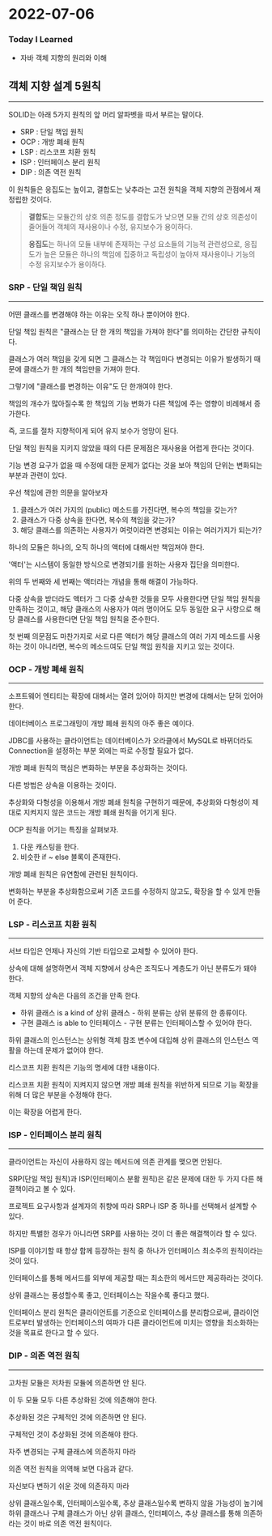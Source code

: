 # 2022-07-06

### Today I Learned

- 자바 객체 지향의 원리와 이해



## 객체 지향 설계 5원칙

---

SOLID는 아래 5가지 원칙의 앞 머리 알파벳을 따서 부르는 말이다.

- SRP : 단일 책임 원칙
- OCP : 개방 폐쇄 원칙
- LSP : 리스코프 치환 원칙
- ISP : 인터페이스 분리 원칙
- DIP : 의존 역전 원칙



이 원칙들은 응집도는 높이고, 결합도는 낮추라는 고전 원칙을 객체 지향의 관점에서 재정립한 것이다.



> **결합도**는 모듈간의 상호 의존 정도를 결합도가 낮으면 모듈 간의 상호 의존성이 줄어들어 객체의 재사용이나 수정, 유지보수가 용이하다.
>
> **응집도**는 하나의 모듈 내부에 존재하는 구성 요소들의 기능적 관련성으로, 응집도가 높은 모듈은 하나의 책임에 집중하고 독립성이 높아져 재사용이나 기능의 수정 유지보수가 용이하다.



### SRP - 단일 책임 원칙

---

어떤 클래스를 변경해야 하는 이유는 오직 하나 뿐이어야 한다.



단일 책임 원칙은 "클래스는 단 한 개의 책임을 가져야 한다"를 의미하는 간단한 규칙이다.

클래스가 여러 책임을 갖게 되면 그 클래스는 각 책임마다 변경되는 이유가 발생하기 때문에 클래스가 한 개의 책임만을 가져야 한다.

그렇기에 "클래스를 변경하는 이유"도 단 한개여야 한다.



책임의 개수가 많아질수록 한 책임의 기능 변화가 다른 책임에 주는 영향이 비례해서 증가한다.

즉, 코드를 절차 지향적이게 되어 유지 보수가 엉망이 된다.

단일 책임 원칙을 지키지 않았을 때의 다른 문제점은 재사용을 어렵게 한다는 것이다.



기능 변경 요구가 없을 때 수정에 대한 문제가 없다는 것을 보아 책임의 단위는 변화되는 부분과 관련이 있다.



우선 책임에 관한 의문을 알아보자

1. 클래스가 여러 가지의 (public) 메소드를 가진다면, 복수의 책임을 갖는가?
2. 클래스가 다중 상속을 한다면, 복수의 책임을 갖는가?
3. 해당 클래스를 의존하는 사용자가 여럿이라면 변경되는 이유는 여러가지가 되는가?



하나의 모듈은 하나의, 오직 하나의 액터에 대해서만 책임져야 한다.

'액터'는 시스템이 동일한 방식으로 변경되기를 원하는 사용자 집단을 의미한다.



위의 두 번째와 세 번째는 액터라는 개념을 통해 해결이 가능하다.

다중 상속을 받더라도 액터가 그 다중 상속한 것들을 모두 사용한다면 단일 책임 원칙을 만족하는 것이고, 해당 클래스의 사용자가 여러 명이어도 모두 동일한 요구 사항으로 해당 클래스를 사용한다면 단일 책임 원칙을 준수한다.



첫 번째 의문점도 마찬가지로 서로 다른 액터가 해당 클래스의 여러 가지 메소드를 사용하는 것이 아니라면, 복수의 메소드여도 단일 책임 원칙을 지키고 있는 것이다.



### OCP - 개방 폐쇄 원칙

---

소프트웨어 엔티티는 확장에 대해서는 열려 있어야 하지만 변경에 대해서는 닫혀 있어야 한다.



데이터베이스 프로그래밍이 개방 폐쇄 원칙의 아주 좋은 예이다.

JDBC를 사용하는 클라이언트는 데이터베이스가 오라클에서 MySQL로 바뀌더라도 Connection을 설정하는 부분 외에는 따로 수정할 필요가 없다.



개방 폐쇄 원칙의 핵심은 변화하는 부분을 추상화하는 것이다.

다른 방법은 상속을 이용하는 것이다.



추상화와 다형성을 이용해서 개방 폐쇄 원칙을 구현하기 때문에, 추상화와 다형성이 제대로 지켜지지 않은 코드는 개방 폐쇄 원칙을 어기게 된다.



OCP 원칙을 어기는 특징을 살펴보자.



1. 다운 캐스팅을 한다.
2. 비슷한 if ~ else 블록이 존재한다.



개방 폐쇄 원칙은 유연함에 관련된 원칙이다.

변화하는 부분을 추상화함으로써 기존 코드를 수정하지 않고도, 확장을 할 수 있게 만들어 준다.



### LSP - 리스코프 치환 원칙

---

서브 타입은 언제나 자신의 기반 타입으로 교체할 수 있어야 한다.



상속에 대해 설명하면서 객체 지향에서 상속은 조직도나 계층도가 아닌 분류도가 돼야 한다.

객체 지향의 상속은 다음의 조건을 만족 한다.

- 하위 클래스 is a kind of 상위 클래스 - 하위 분류는 상위 분류의 한 종류이다.
- 구현 클래스 is able to 인터페이스 - 구현 분류는 인터페이스할 수 있어야 한다.



하위 클래스의 인스턴스는 상위형 객체 참조 변수에 대입해 상위 클래스의 인스턴스 역활을 하는데 문제가 없어야 한다.



리스코프 치환 원칙은 기능의 명세에 대한 내용이다.



리스코프 치환 원칙이 지켜지지 않으면 개방 폐쇄 원칙을 위반하게 되므로 기능 확장을 위해 더 많은 부분을 수정해야 한다.

이는 확장을 어렵게 한다.



### ISP - 인터페이스 분리 원칙

---

클라이언트는 자신이 사용하지 않는 메서드에 의존 관계를 맺으면 안된다.



SRP(단일 책임 원칙)과 ISP(인터페이스 분활 원칙)은 같은 문제에 대한 두 가지 다른 해결책이라고 볼 수 있다.

프로젝트 요구사항과 설계자의 취향에 따라 SRP나 ISP 중 하나를 선택해서 설계할 수 있다.

하지만 특별한 경우가 아니라면 SRP를 사용하는 것이 더 좋은 해결책이라 할 수 있다.



ISP를 이야기할 때 항상 함께 등장하는 원칙 중 하나가 인터페이스 최소주의 원칙이라는 것이 있다.

인터페이스를 통해 메서드를 외부에 제공할 때는 최소한의 메서드만 제공하라는 것이다.

상위 클래스는 풍성할수록 좋고, 인터페이스는 작을수록 좋다고 했다.



인터페이스 분리 원칙은 클라이언트를 기준으로 인터페이스를 분리함으로써, 클라이언트로부터 발생하는 인터페이스의 여파가 다른 클라이언트에 미치는 영향을 최소화하는 것을 목표로 한다고 할 수 있다.



### DIP - 의존 역전 원칙

---

고차원 모듈은 저차원 모듈에 의존하면 안 된다.

이 두 모듈 모두 다른 추상화된 것에 의존해야 한다.

추상화된 것은 구체적인 것에 의존하면 안 된다.

구체적인 것이 추상화된 것에 의존해야 한다.

자주 변경되는 구체 클래스에 의존하지 마라



의존 역전 원칙을 의역해 보면 다음과 같다.

자신보다 변하기 쉬운 것에 의존하지 마라



상위 클래스일수록, 인터페이스일수록, 추상 클래스일수록 변하지 않을 가능성이 높기에 하위 클래스나 구체 클래스가 아닌 상위 클래스, 인터페이스, 추상 클래스를 통해 의존하라는 것이 바로 의존 역전 원칙이다.

